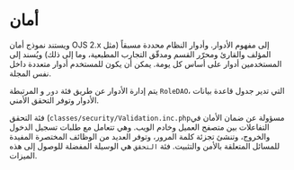 # أمان

ويستند نموذج أمان OJS 2.x إلى مفهوم الأدوار. وأدوار النظام محددة مسبقاً (مثل المؤلف والقارئ ومحرّر القسم ومدقّق التجارب المطبعية، وما إلى ذلك) ويُسند إلى المستخدمين أدوار على أساس كل يومة. يمكن أن يكون للمستخدم أدوار متعددة داخل نفس المجلة.

يتم إدارة الأدوار عن طريق فئة `دور` و المرتبطة `RoleDAO`، التي تدير جدول قاعدة بيانات الأدوار وتوفر التحقق الأمني.

فئة التحقق (`classes/security/Validation.inc.php`مسؤولة عن ضمان الأمان في التفاعلات بين متصفح العميل وخادم الويب. وهي تتعامل مع طلبات تسجيل الدخول والخروج، وتنشئ تجزئة كلمة المرور، وتوفر العديد من الوظائف المختصرة المفيدة للمسائل المتعلقة بالأمن والتثبيت. فئة `التحقق` هي الوسيلة المفضلة للوصول إلى هذه الميزات.

